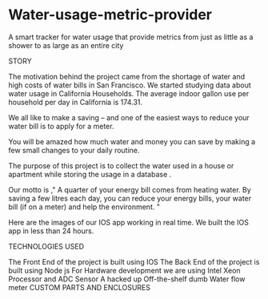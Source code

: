 # Water-usage-metric-provider
A smart tracker for water usage that provide metrics from just as little as a shower to as large as an entire city

STORY

The motivation behind the project came from the shortage of water and high costs of water bills in San Francisco. We started studying data about water usage in California Households. The average indoor gallon use per household per day in California is 174.31.

We all like to make a saving – and one of the easiest ways to reduce your water bill is to apply for a meter.

You will be amazed how much water and money you can save by making a few small changes to your daily routine.

The purpose of this project is to collect the water used in a house or apartment while storing the usage in a database .

Our motto is ," A quarter of your energy bill comes from heating water. By saving a few litres each day, you can reduce your energy bills, your water bill (if on a meter) and help the environment. "

Here are the images of our IOS app working in real time. We built the IOS app in less than 24 hours.


TECHNOLOGIES USED

The Front End of the project is built using IOS
The Back End of the project is built using Node js
For Hardware development we are using Intel Xeon Processor and ADC Sensor
A hacked up Off-the-shelf dumb Water flow meter
CUSTOM PARTS AND ENCLOSURES
